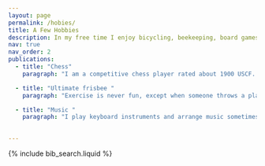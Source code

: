 ```yaml
---
layout: page
permalink: /hobies/
title: A Few Hobbies
description: In my free time I enjoy bicycling, beekeeping, board games, stargazing, Super Smash Brothers, cooking, and ballroom dance. But I couldn't find pictures for those so here's some other stuff.
nav: true
nav_order: 2
publications:
  - title: "Chess"
    paragraph: "I am a competitive chess player rated about 1900 USCF. In 2016 I placed second in the Virginia college state championship. If you'd like to play, send me a challenge! "

  - title: "Ultimate frisbee "
    paragraph: "Exercise is never fun, except when someone throws a plastic disc and you're supposed to run and catch it. Sometimes people tell me to play real sports instead, like golf."

  - title: "Music "
    paragraph: "I play keyboard instruments and arrange music sometimes. Eventually I'll post a video of myself here, but for now, here's some guy from youtube."

  
---
```


<!-- _pages/publications.md -->


{% include bib_search.liquid %}




